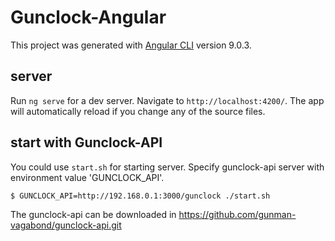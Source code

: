 # Gunclock-Angular

This project was generated with [Angular CLI](https://github.com/angular/angular-cli) version 9.0.3.

## server

Run `ng serve` for a dev server. Navigate to `http://localhost:4200/`. The app will automatically reload if you change any of the source files.

## start with Gunclock-API

You could use `start.sh` for starting server.
Specify gunclock-api server with environment value 'GUNCLOCK_API'.

    $ GUNCLOCK_API=http://192.168.0.1:3000/gunclock ./start.sh

The gunclock-api can be downloaded in https://github.com/gunman-vagabond/gunclock-api.git
